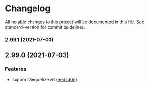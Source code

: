 # Changelog

All notable changes to this project will be documented in this file. See [standard-version](https://github.com/conventional-changelog/standard-version) for commit guidelines.

### [2.99.1](https://github.com/solidzoro/sequelize-hierarchy-nestjs/compare/v2.99.0...v2.99.1) (2021-07-03)

## [2.99.0](https://github.com/solidzoro/sequelize-hierarchy-nestjs/compare/v2.0.4...v2.99.0) (2021-07-03)


### Features

* support Sequelize v6 ([eeddd0e](https://github.com/solidzoro/sequelize-hierarchy-nestjs/commit/eeddd0ebc5b993053fc45dfd434d57ec2cf7cea2))
